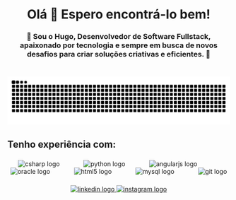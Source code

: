 <h1 align="center">Olá 👋 Espero encontrá-lo bem!</h1>

###

<h3 align="center">🚀 Sou o Hugo, Desenvolvedor de Software Fullstack, apaixonado por tecnologia e sempre em busca de novos desafios para criar soluções criativas e eficientes. 💫</h3>

###

<br clear="both">

<img src="https://raw.githubusercontent.com/Hugoalmeida0/Hugoalmeida0/output/snake.svg" alt="Snake animation" />

###

<h2 align="left">Tenho experiência com:</h2>

###

<div align="center">
  <img src="https://cdn.jsdelivr.net/gh/devicons/devicon/icons/csharp/csharp-original.svg" height="101" alt="csharp logo"  />
  <img width="46" />
  <img src="https://cdn.jsdelivr.net/gh/devicons/devicon/icons/python/python-original.svg" height="101" alt="python logo"  />
  <img width="46" />
  <img src="https://cdn.jsdelivr.net/gh/devicons/devicon/icons/angularjs/angularjs-original.svg" height="101" alt="angularjs logo"  />
  <img width="46" />
  <img src="https://cdn.jsdelivr.net/gh/devicons/devicon/icons/oracle/oracle-original.svg" height="101" alt="oracle logo"  />
  <img width="46" />
  <img src="https://cdn.jsdelivr.net/gh/devicons/devicon/icons/html5/html5-original.svg" height="101" alt="html5 logo"  />
  <img width="46" />
  <img src="https://cdn.jsdelivr.net/gh/devicons/devicon/icons/mysql/mysql-original.svg" height="101" alt="mysql logo"  />
  <img width="46" />
  <img src="https://cdn.jsdelivr.net/gh/devicons/devicon/icons/git/git-original.svg" height="101" alt="git logo"  />
</div>

###

<div align="center">
  <a href="https://www.linkedin.com/in/hugo-lopes-almeida/" target="_blank">
    <img src="https://img.shields.io/static/v1?message=LinkedIn&logo=linkedin&label=&color=0077B5&logoColor=white&labelColor=&style=for-the-badge" height="40" alt="linkedin logo"  />
  </a>
  <a href="https://www.instagram.com/hugolopes__" target="_blank">
    <img src="https://img.shields.io/static/v1?message=Instagram&logo=instagram&label=&color=E4405F&logoColor=white&labelColor=&style=for-the-badge" height="40" alt="instagram logo"  />
  </a>
</div>

###
